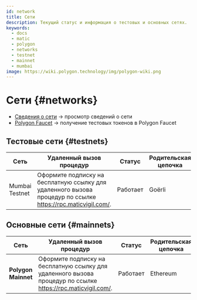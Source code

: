 ```yaml
---
id: network
title: Сети
description: Текущий статус и информация о тестовых и основных сетях.
keywords:
  - docs
  - matic
  - polygon
  - networks
  - testnet
  - mainnet
  - mumbai
image: https://wiki.polygon.technology/img/polygon-wiki.png
---
```


# Сети {#networks}

- [Сведения о сети](/docs/integrate/network-detail) -> просмотр сведений о сети
- [Polygon Faucet](https://faucet.polygon.technology/) -> получение тестовых токенов в Polygon Faucet


## Тестовые сети {#testnets}
| Сеть | Удаленный вызов процедур | Статус | Родительская цепочка | Обозреватель блоков |
|-----------|------|----------------|----------------------------------------------------------------------------------------------------------------|------------------------------------|
| Mumbai Testnet | Оформите подписку на бесплатную ссылку для удаленного вызова процедур по ссылке https://rpc.maticvigil.com/. | Работает | Goërli | [:ledger:](https://mumbai.polygonscan.com/) |


## Основные сети {#mainnets}
| Сеть | Удаленный вызов процедур | Статус | Родительская цепочка | Обозреватель блоков |
|---------------|------|------------|------------------------------------------------------------------------------|-------------------------------------
| **Polygon Mainnet** | Оформите подписку на бесплатную ссылку для удаленного вызова процедур по ссылке https://rpc.maticvigil.com/. | Работает | Ethereum | [:ledger:](https://polygonscan.com/) |

